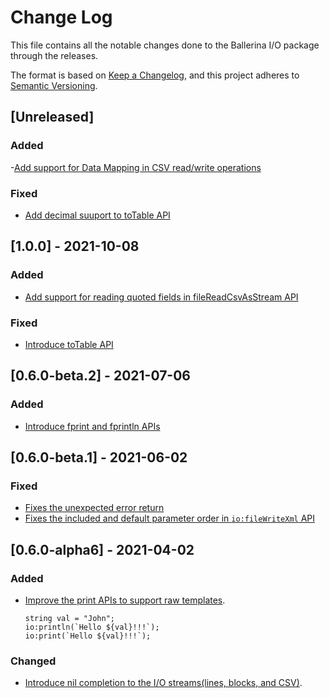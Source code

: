 # Change Log
This file contains all the notable changes done to the Ballerina I/O package through the releases.

The format is based on [Keep a Changelog](https://keepachangelog.com/en/1.0.0/),
and this project adheres to [Semantic Versioning](https://semver.org/spec/v2.0.0.html).

## [Unreleased]
### Added
-[Add support for Data Mapping in CSV read/write operations](https://github.com/ballerina-platform/ballerina-standard-library/issues/2871)

### Fixed
- [Add decimal suuport to toTable API](https://github.com/ballerina-platform/ballerina-standard-library/issues/2884)


## [1.0.0] - 2021-10-08
### Added
- [Add support for reading quoted fields in fileReadCsvAsStream API](https://github.com/ballerina-platform/ballerina-standard-library/issues/1890)

### Fixed
- [Introduce toTable API](https://github.com/ballerina-platform/ballerina-standard-library/issues/1871)


## [0.6.0-beta.2] - 2021-07-06
### Added
- [Introduce fprint and fprintln APIs](https://github.com/ballerina-platform/ballerina-standard-library/issues/1394)

## [0.6.0-beta.1] - 2021-06-02
### Fixed
- [Fixes the unexpected error return](https://github.com/ballerina-platform/ballerina-standard-library/issues/1316)
- [Fixes the included and default parameter order in `io:fileWriteXml` API](https://github.com/ballerina-platform/ballerina-standard-library/issues/1346)

## [0.6.0-alpha6] - 2021-04-02
### Added
- [Improve the print APIs to support raw templates](https://github.com/ballerina-platform/ballerina-standard-library/issues/1050).
    ```ballerina
    string val = "John";
    io:println(`Hello ${val}!!!`);
    io:print(`Hello ${val}!!!`);
    ```
### Changed
- [Introduce nil completion to the I/O streams(lines, blocks, and CSV)](https://github.com/ballerina-platform/ballerina-standard-library/issues/1181). 
